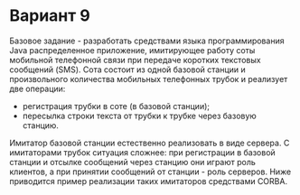 # Вариант 9

 Базовое задание - разработать средствами языка программирования Java распределенное приложение, имитирующее работу соты мобильной телефонной связи при передаче коротких текстовых сообщений (SMS). Сота состоит из одной базовой станции и произвольного количества мобильных телефонных трубок и реализует две операции:

- регистрация трубки в соте (в базовой станции);
- пересылка строки текста от трубки к трубке через базовую станцию.

Имитатор базовой станции естественно реализовать в виде сервера. С имитаторами трубок ситуация сложнее: при регистрации в базовой станции и отсылке сообщений через станцию они играют роль клиентов, а при принятии сообщений от станции - роль серверов. Ниже приводится пример реализации таких имитаторов средствами CORBA. 
